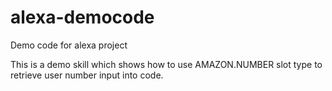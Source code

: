 # alexa-democode
Demo code for alexa project

This is a demo skill which shows how to use AMAZON.NUMBER slot type to retrieve user number input into code.

